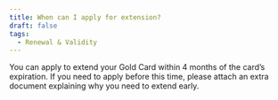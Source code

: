 ```yaml
---
title: When can I apply for extension?
draft: false
tags:
  - Renewal & Validity
---
```

You can apply to extend your Gold Card within 4 months of the card’s expiration. If you need to apply before this time, please attach an extra document explaining why you need to extend early.
